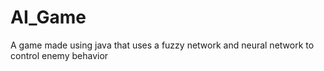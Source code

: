 # AI_Game
A game made using java that uses a fuzzy network and neural network to control enemy behavior
